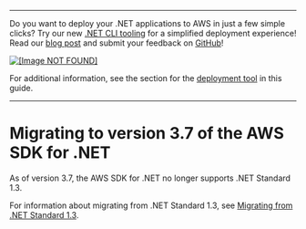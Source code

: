 --------

Do you want to deploy your \.NET applications to AWS in just a few simple clicks? Try our new [\.NET CLI tooling](https://www.nuget.org/packages/AWS.Deploy.CLI/) for a simplified deployment experience\! Read our [blog post](https://aws.amazon.com/blogs/developer/reimagining-the-aws-net-deployment-experience/) and submit your feedback on [GitHub](https://github.com/aws/aws-dotnet-deploy)\!

 [ ![\[Image NOT FOUND\]](http://docs.aws.amazon.com/sdk-for-net/v3/developer-guide/images/BannerButton.png) ](https://github.com/aws/aws-dotnet-deploy/)

For additional information, see the section for the [deployment tool](https://docs.aws.amazon.com/sdk-for-net/v3/developer-guide/deployment-tool.html) in this guide\.

--------

# Migrating to version 3\.7 of the AWS SDK for \.NET<a name="net-dg-v37"></a>

As of version 3\.7, the AWS SDK for \.NET no longer supports \.NET Standard 1\.3\.

For information about migrating from \.NET Standard 1\.3, see [Migrating from \.NET Standard 1\.3](migration-from-net-standard-1-3.md)\.